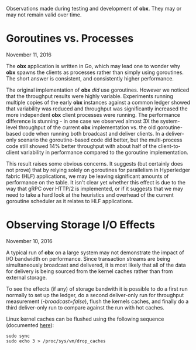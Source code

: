 Observations made during testing and development of **obx**. They may or may
not remain valid over time.

<a name="GoroutinesVsProcesses"></a>
# Goroutines vs. Processes

November 11, 2016

The **obx** application is written in Go, which may lead one to wonder why
**obx** spawns the clients as processes rather than simply using
goroutines. The short answer is consistent, and consistently higher
performance.

The original implementation of **obx** _did_ use goroutines. However we
noticed that the throughput results were highly variable. Experiments running
multiple copies of the early **obx** instances against a common ledger showed
that variability was reduced and throughput was significantly increased the
more independent **obx** client processes were running. The performance
difference is stunning - in one case we observed almost 3X the system-level
throughput of the current **obx** implementation vs. the old goroutine-based
code when running both broadcast and deliver clients. In a deliver-only
scenario the goroutine-based code did better, but the multi-process code still
showed 14% better throughput with about half of the client-to-client
variability in performance compared to the goroutine implementation.

This result raises some obvious concerns. It suggests (but certainly does not
prove) that by relying solely on goroutines for parallelism in Hyperledger
fabric (HLF) applications, we may be leaving significant amounts of
performance on the table. It isn't clear yet whether this effect is due to the
way that gRPC over HTTP/2 is implemented, or if it suggests that we may need
to take a hard look at the heuristics and overhead of the current goroutine
scheduler as it relates to HLF applications.


# Observing Storage I/O Effects

November 10, 2016

A typical run of **obx** on a large system may not demonstrate the impact of
I/O bandwidth on performance. Since transaction streams are being
simultaneously broadcast and delivered, it is most likely that all of the data
for delivery is being sourced from the kernel caches rather than from
external storage.

To see the effects (if any) of storage bandwith it is possible to do a first run
normally to set up the ledger, do a second deliver-only run for throughput
measurement (_-broadcast=false_), flush the kernels caches, and finally do
a third deliver-only run to compare against the run with hot caches.

Linux kernel caches can be flushed using the following sequence (documented 
[here](http://www.kernel.org/doc/Documentation/sysctl/vm.txt)):


```
sudo sync
sudo echo 3 > /proc/sys/vm/drop_caches
```

